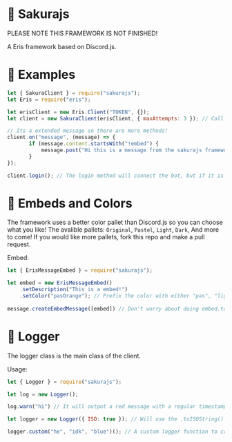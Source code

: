 # 🌸 Sakurajs

PLEASE NOTE THIS FRAMEWORK IS NOT FINISHED!

A Eris framework based on Discord.js.

# 🔧 Examples

```js
let { SakuraClient } = require("sakurajs");
let Eris = require("eris");

let erisClient = new Eris.Client("TOKEN", {});
let client = new SakuraClient(erisClient, { maxAttempts: 3 }); // Call the eris client in the main constructor.

// Its a extended message so there are more methods!
client.on("message", (message) => {
       if (message.content.startsWith("!embed") {
           message.post("Hi this is a message from the sakurajs framework"); // message.post() works the same way channel.createMessage() but it catches the error.
       }
});

client.login(); // The login method will connect the bot, but if it is unable to, it will try to connect using the maxAttempts options or the default 5
```

# 📄 Embeds and Colors

The framework uses a better color pallet than Discord.js so you can choose what you like!
The avalible pallets: `Original`, `Pastel`, `Light`, `Dark`, And more to come!
If you would like more pallets, fork this repo and make a pull request.

Embed:
```js
let { ErisMessageEmbed } = require("sakurajs");

let embed = new ErisMessageEmbed()
    .setDescription("This is a embed!")
    .setColor("pasOrange"); // Prefix the color with either "pas", "light", "dark" or the original color
    
message.createEmbedMessage([embed]) // Don't worry about doing embed.toJSON(), the method already does it.
```

# 📙 Logger
The logger class is the main class of the client.

Usage:
```js
let { Logger } = require("sakurajs");

let log = new Logger();

log.warn("hi") // It will output a red message with a regular timestamp.

let logger = new Logger({ ISO: true }); // Will use the .toISOString() method in the Date constructor.

logger.custom("he", "idk", "blue")(); // A custom logger function to create a custom log. It returns a function because its a custom.
```
